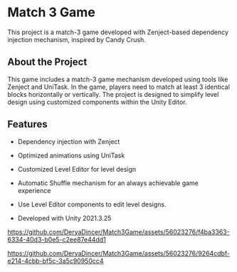 
# Match 3 Game

This project is a match-3 game developed with Zenject-based dependency injection mechanism, inspired by Candy Crush.

## About the Project

This game includes a match-3 game mechanism developed using tools like Zenject and UniTask. In the game, players need to match at least 3 identical blocks horizontally or vertically. The project is designed to simplify level design using customized components within the Unity Editor.

## Features

- Dependency injection with Zenject
- Optimized animations using UniTask
- Customized Level Editor for level design
- Automatic Shuffle mechanism for an always achievable game experience
- Use Level Editor components to edit level designs.

- Developed with Unity 2021.3.25





https://github.com/DeryaDincer/Match3Game/assets/56023276/f4ba3363-6334-40d3-b0e5-c2ee87e44dd1




https://github.com/DeryaDincer/Match3Game/assets/56023276/9264cdbf-e214-4cbb-bf5c-3a5c90950cc4


